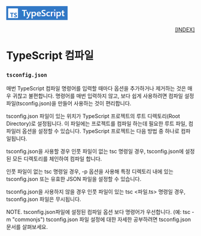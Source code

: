 <img src="../images/typescript_logo.png">
<p style="text-align: right"> 
    <a href="./README.md">[INDEX]</a>
</p>

# TypeScript 컴파일

### `tsconfig.json`
매번 TypeScript 컴파일 명령어를 입력할 때마다 옵션을 추가하거나 제거하는 것은 매우 귀찮고 불편합니다. 명령어를 매번 입력하지 않고, 보다 쉽게 사용하려면 컴파일 설정 파일(tsconfig.json)을 만들어 사용하는 것이 편리합니다.

tsconfig.json 파일이 있는 위치가 TypeScript 프로젝트의 루트 디렉토리(Root Directory)로 설정됩니다. 이 파일에는 프로젝트를 컴파일 하는데 필요한 루트 파일, 컴파일러 옵션을 설정할 수 있습니다. TypeScript 프로젝트는 다음 방법 중 하나로 컴파일됩니다.

tsconfig.json을 사용할 경우
인풋 파일이 없는 tsc 명령일 경우, tsconfig.json에 설정된 모든 디렉토리를 체인하여 컴파일 합니다.

인풋 파일이 없는 tsc 명령일 경우, -p 옵션을 사용해 특정 디렉토리 내에 있는 tsconfig.json 또는 유효한 JSON 파일을 설정할 수 있습니다.

tsconfig.json을 사용하지 않을 경우
인풋 파일이 있는 tsc <파일.ts> 명령일 경우, tsconfig.json 파일은 무시됩니다.

NOTE.
 tsconfig.json파일에 설정된 컴파일 옵션 보다 명령어가 우선합니다. (예: tsc -m "commonjs")
 tsconfig.json 파일 설정에 대한 자세한 공부하려면 tsconfig.json 문서를 살펴보세요.

 

